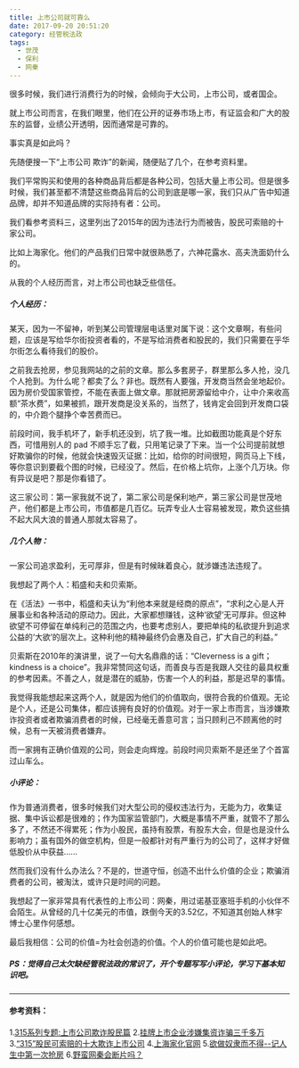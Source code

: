 ```yaml
---
title: 上市公司就可靠么
date: 2017-09-20 20:51:20
category: 经管税法政
tags:
  - 世茂
  - 保利
  - 网秦
---
```


很多时候，我们进行消费行为的时候，会倾向于大公司，上市公司，或者国企。

就上市公司而言，在我们眼里，他们在公开的证券市场上市，有证监会和广大的股东的监督，业绩公开透明，因而通常是可靠的。

事实真是如此吗？

<!--more-->

先随便搜一下“上市公司 欺诈”的新闻，随便贴了几个，在参考资料里。

我们平常购买和使用的各种商品背后都是各种公司，包括大量上市公司。但是很多时候，我们甚至都不清楚这些商品背后的公司到底是哪一家，我们只从广告中知道品牌，却并不知道品牌的实际持有者：公司。

我们看参考资料三，这里列出了2015年的因为违法行为而被告，股民可索赔的十家公司。

比如上海家化。他们的产品我们日常中就很熟悉了，六神花露水、高夫洗面奶什么的。

从我的个人经历而言，对上市公司也缺乏些信任。

##### 个人经历：

某天，因为一不留神，听到某公司管理层电话里对属下说：这个文章啊，有些问题，应该是写给华尔街投资者看的，不是写给消费者和股民的，我们只需要在乎华尔街怎么看待我们的股价。

之前我去抢房，参见我网站的之前的文章。那么多套房子，群里那么多人抢，没几个人抢到。为什么呢？都卖了么？非也。既然有人要强，开发商当然会坐地起价。因为房价受国家管控，不能在表面上做文章。那就把房源留给中介，让中介来收高额“茶水费”，如果被抓，跟开发商是没关系的，当然了，钱肯定会回到开发商口袋的，中介跑个腿挣个幸苦费而已。

前段时间，我手机坏了，新手机还没到，坑了我一堆。比如截图功能真是个好东西，可惜用别人的 pad 不顺手忘了截，只用笔记录了下来。当一个公司提前就想好欺骗你的时候，他就会快速毁灭证据：比如，给你的时间很短，网页马上下线，等你意识到要截个图的时候，已经没了。然后，在价格上坑你，上涨个几万块。你有异议是吧？那是你看错了。

这三家公司：第一家我就不说了，第二家公司是保利地产，第三家公司是世茂地产，他们都是上市公司，市值都是几百亿。玩弄专业人士容易被发现，欺负这些搞不起大风大浪的普通人那就太容易了。

##### 几个人物：

一家公司追求盈利，无可厚非，但是有时候昧着良心，就涉嫌违法违规了。

我想起了两个人：稻盛和夫和贝索斯。

在《活法》一书中，稻盛和夫认为“利他本来就是经商的原点”，“求利之心是人开展事业和各种活动的原动力。因此，大家都想赚钱，这种‘欲望’无可厚非。但这种欲望不可停留在单纯利己的范围之内，也要考虑别人，要把单纯的私欲提升到追求公益的‘大欲’的层次上。这种利他的精神最终仍会惠及自己，扩大自己的利益。”

贝索斯在2010年的演讲里，说了一句大名鼎鼎的话：“Cleverness is a gift；kindness is a choice”。我非常赞同这句话，而善良与否是我跟人交往的最具权重的参考因素。不善之人，就是潜在的威胁，伤害一个人的利益，那是迟早的事情。

我觉得我能想起来这两个人，就是因为他们的价值取向，很符合我的价值观。无论是个人，还是公司集体，都应该拥有良好的价值观。对于一家上市而言，当涉嫌欺诈投资者或者欺骗消费者的时候，已经毫无善意可言；当只顾利己不顾离他的时候，总有一天被消费者嫌弃。

而一家拥有正确价值观的公司，则会走向辉煌。前段时间贝索斯不是还坐了个首富过山车么。

##### 小评论：

作为普通消费者，很多时候我们对大型公司的侵权违法行为，无能为力，收集证据、集中诉讼都是很难的；作为国家监管部门，大概是事情不严重，就管不了那么多了，不然还不得累死；作为小股民，虽持有股票，有股东大会，但是也是没什么影响力；虽有国外的做空机构，但是一般都针对有严重行为的公司了，这样才好做低股价从中获益......

然而我们没有什么办法么？不是的，世道守恒，创造不出什么价值的企业；欺骗消费者的公司，被淘汰，或许只是时间的问题。

我想起了一家非常具有代表性的上市公司：网秦，用过诺基亚塞班手机的小伙伴不会陌生。从曾经的几十亿美元的市值，跌倒今天的3.52亿，不知道其创始人林宇博士心里作何感想。

最后我相信：公司的价值=为社会创造的价值。个人的价值可能也是如此吧。

##### PS：觉得自己太欠缺经管税法政的常识了，开个专题写写小评论，学习下基本知识吧。

---
#### 参考资料：

1.[315系列专题:上市公司欺诈股民篇](http://stock.hexun.com/2013/qz/)
2.[挂牌上市企业涉嫌集资诈骗三千多万](http://news.ifeng.com/a/20160901/49876152_0.shtml)
3.[“315”股民可索赔的十大欺诈上市公司](http://money.163.com/15/0316/15/AKRB8U3900254TFQ.html)
4.[上海家化官网](http://www.jahwa.com.cn/)
5.[欲做奴隶而不得--记人生中第一次抢房](https://leiquan.website/2017/05/04/%E6%AC%B2%E5%81%9A%E5%A5%B4%E9%9A%B6%E8%80%8C%E4%B8%8D%E5%BE%97--%E8%AE%B0%E4%BA%BA%E7%94%9F%E4%B8%AD%E7%AC%AC%E4%B8%80%E6%AC%A1%E6%8A%A2%E6%88%BF/)
6.[野蛮网秦会断片吗？](https://www.leiphone.com/news/201412/zvxxaghovizpn7yu.html)
